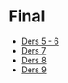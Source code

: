 # Final

<!--Index-->

- [Ders 5 - 6](./Ders%20%C4%B0%C3%A7eri%C4%9Fi/Final/Ders%205%20-%206.pdf)
- [Ders 7](./Ders%20%C4%B0%C3%A7eri%C4%9Fi/Final/Ders%207.pdf)
- [Ders 8](./Ders%20%C4%B0%C3%A7eri%C4%9Fi/Final/Ders%208.pdf)
- [Ders 9](./Ders%20%C4%B0%C3%A7eri%C4%9Fi/Final/Ders%209.pdf)

<!--Index-->
